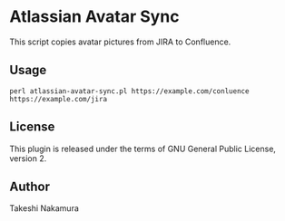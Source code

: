 # Atlassian Avatar Sync

This script copies avatar pictures from JIRA to Confluence.

## Usage

    perl atlassian-avatar-sync.pl https://example.com/conluence https://example.com/jira

## License

This plugin is released under the terms of GNU General Public License, version 2.

## Author

Takeshi Nakamura
